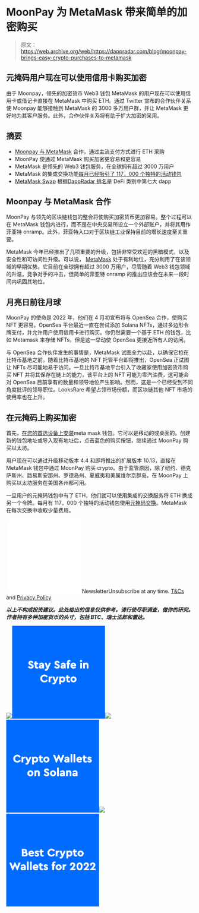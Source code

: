 # MoonPay 为 MetaMask 带来简单的加密购买

> 原文：<https://web.archive.org/web/https://dappradar.com/blog/moonpay-brings-easy-crypto-purchases-to-metamask>

## 元掩码用户现在可以使用信用卡购买加密

由于 Moonpay，领先的加密货币 Web3 钱包 MetaMask 的用户现在可以使用信用卡或借记卡直接在 MetaMask 中购买 ETH。通过 Twitter 宣布的合作伙伴关系使 Moonpay 能够接触到 MetaMask 的 3000 多万用户群，并让 MetaMask 更好地为其客户服务。此外，合作伙伴关系将有助于扩大加密的采用。

## 摘要

*   [Moonpay 与 MetaMask](https://web.archive.org/web/20221001105627/https://dappradar.com/blog/moonpay-brings-easy-crypto-purchases-to-metamask/#Moonpay-partners-with-MetaMask) 合作，通过主流支付方式进行 ETH 采购
*   MoonPay 使通过 MetaMask 购买加密更容易和更容易
*   MetaMask 是领先的 Web3 钱包服务，在全球拥有超过 3000 万用户
*   MetaMask 的集成交换功能[每月已经吸引了 117，000 个独特的活动钱包](https://web.archive.org/web/20221001105627/https://dappradar.com/rankings/category/defi)
*   [MetaMask Swap](/web/20221001105627/https://dappradar.com/blog/metamask-swap-wows-users-with-convenience/) 根据[DappRadar 排名](https://web.archive.org/web/20221001105627/https://dappradar.com/rankings/category/defi)是 DeFi 类别中第七大 dapp

## Moonpay 与 MetaMask 合作

MoonPay 与领先的区块链钱包的整合将使购买加密货币更加容易。整个过程可以在 MetaMask 钱包内进行，而不是在中央交易所设立一个外部账户，并将其用作菲亚特 onramp。此外，菲亚特入口对于区块链工业保持目前的增长速度至关重要。

MetaMask 今年已经推出了几项重要的升级，包括非常受欢迎的黑暗模式，以及安全性和可访问性升级。可以说， [MetaMask](/web/20221001105627/https://dappradar.com/blog/set-up-metamask-on-layer-2-and-avoid-ethereum-gas-fees/) 处于有利地位，充分利用了在该领域的早期优势。它目前在全球拥有超过 3000 万用户，尽管随着 Web3 钱包领域的升温，竞争对手的冲击，但简单的菲亚特 onramp 的推出应该会在未来一段时间内巩固其地位。

## 月亮日前往月球

MoonPay 的使命是 2022 年，他们在 4 月初宣布将与 OpenSea 合作，使购买 NFT 更容易。OpenSea 平台最近一直在尝试添加 Solana NFTs，通过多边形令牌支付，并允许用户使用信用卡进行购买。你仍然需要一个基于 ETH 的钱包，比如 Metamask 来存储 NFTs，但是这一举动使 OpenSea 更接近所有人的访问。

与 OpenSea 合作伙伴发生的事情是，MetaMask 试图全力以赴，以确保它抢在比特币基地之前。随着比特币基地的 NFT 托管平台即将推出，OpenSea 正试图让 NFTs 尽可能地易于访问。一旦比特币基地平台引入了收藏家使用加密货币购买 NFT 并将其保存在链上的能力，该平台上的 NFT 可能为零汽油费，这可能会对 OpenSea 目前享有的数量和领导地位产生影响。然而，这是一个已经受到不同角度批评的领导职位。LooksRare 希望占领市场份额，而区块链其他 NFT 市场的使用率也在上升。

## 在元掩码上购买加密

首先，[在您的首选设备上安装](https://web.archive.org/web/20221001105627/https://metamask.io/download/)meta mask 钱包。它可以是移动的或桌面的。创建新的钱包地址或导入现有地址后，点击蓝色的购买按钮，继续通过 MoonPay 购买以太坊。

用户现在可以通过升级移动版本 4.4 和即将推出的扩展版本 10.13，直接在 MetaMask 钱包中通过 MoonPay 购买 crypto。由于监管原因，除了纽约、德克萨斯州、路易斯安那州、罗德岛州、夏威夷和美属维尔京群岛，在 MoonPay 上购买以太坊服务在美国各州都可用。

一旦用户的元掩码钱包中有了 ETH，他们就可以使用集成的交换服务将 ETH 换成另一个令牌。每月有 117，000 个独特的活动钱包使用[元掩码交换](https://web.archive.org/web/20221001105627/https://dappradar.com/ethereum/defi/metamask-swap)。MetaMask 在每次交换中收取少量费用。

![](img/6d5a4a2d609c56e1a5771717e54ba759.png) NewsletterUnsubscribe at any time. [T&Cs](https://web.archive.org/web/20221001105627/https://dappradar.com/terms) and [Privacy Policy](https://web.archive.org/web/20221001105627/https://dappradar.com/privacy-policy)

***以上不构成投资建议。此处给出的信息仅供参考。请行使尽职调查，做你的研究。作者持有多种加密货币的头寸，包括 BTC、瑞士法郎和雷达。***

[](https://web.archive.org/web/20221001105627/https://dappradar.com/blog/4-tips-on-blockchain-cybersecurity-stay-safe-in-crypto)[![](img/87befc4a1e42119d30e207f259589417.png)<picture>![](img/a4263c1a3977e23ddea1fa993cfc8bed.png)</picture>](https://web.archive.org/web/20221001105627/https://dappradar.com/blog/4-tips-on-blockchain-cybersecurity-stay-safe-in-crypto)[](https://web.archive.org/web/20221001105627/https://dappradar.com/blog/how-to-start-using-defi-dapps-and-crypto-wallets-on-solana)[![](img/87befc4a1e42119d30e207f259589417.png)<picture>![](img/50ba8992a8a2246898a7d4b49f0b2cdb.png)</picture>](https://web.archive.org/web/20221001105627/https://dappradar.com/blog/how-to-start-using-defi-dapps-and-crypto-wallets-on-solana)[](https://web.archive.org/web/20221001105627/https://dappradar.com/blog/best-cryptocurrency-wallets-for-2022)[![](img/87befc4a1e42119d30e207f259589417.png)<picture>![](img/200974fb5efd5f83e2cf19f50310df71.png)</picture>](https://web.archive.org/web/20221001105627/https://dappradar.com/blog/best-cryptocurrency-wallets-for-2022)
